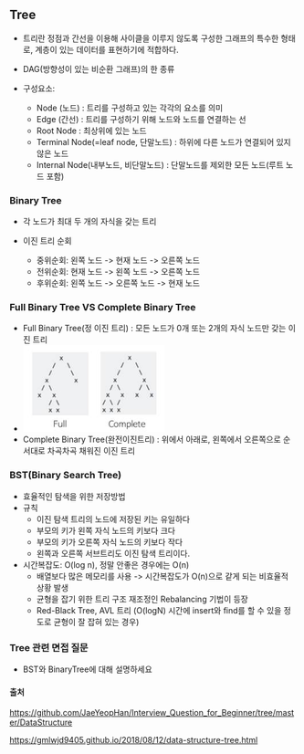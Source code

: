 ## Tree

- 트리란 정점과 간선을 이용해 사이클을 이루지 않도록 구성한 그래프의 특수한 형태로, 계층이 있는 데이터를 표현하기에 적합하다.

- DAG(방향성이 있는 비순환 그래프)의 한 종류

- 구성요소:
  - Node (노드) : 트리를 구성하고 있는 각각의 요소를 의미
  - Edge (간선) : 트리를 구성하기 위해 노드와 노드를 연결하는 선
  - Root Node : 최상위에 있는 노드
  - Terminal Node(=leaf node, 단말노드) : 하위에 다른 노드가 연결되어 있지 않은 노드
  - Internal Node(내부노드, 비단말노드) : 단말노드를 제외한 모든 노드(루트 노드 포함)

 

### Binary Tree

- 각 노드가 최대 두 개의 자식을 갖는 트리

- 이진 트리 순회
  - 중위순회: 왼쪽 노드 -> 현재 노드 -> 오른쪽 노드
  - 전위순회: 현재 노드 -> 왼쪽 노드 -> 오른쪽 노드
  - 후위순회: 왼쪽 노드 -> 오른쪽 노드 -> 현재 노드

 

### Full Binary Tree VS Complete Binary Tree

- Full Binary Tree(정 이진 트리) : 모든 노드가 0개 또는 2개의 자식 노드만 갖는 이진 트리
- ![img](Tree.assets/clip_image002-1610710779061.jpg)
- Complete Binary Tree(완전이진트리) : 위에서 아래로, 왼쪽에서 오른쪽으로 순서대로 차곡차곡 채워진 이진 트리



### BST(Binary Search Tree)

- 효율적인 탐색을 위한 저장방법
- 규칙
  - 이진 탐색 트리의 노드에 저장된 키는 유일하다
  - 부모의 키가 왼쪽 자식 노드의 키보다 크다
  - 부모의 키가 오른쪽 자식 노드의 키보다 작다
  - 왼쪽과 오른쪽 서브트리도 이진 탐색 트리이다.
- 시간복잡도: O(log n), 정말 안좋은 경우에는 O(n)
  - 배열보다 많은 메모리를 사용 -> 시간복잡도가 O(n)으로 같게 되는 비효율적 상황 발생
  - 균형을 잡기 위한 트리 구조 재조정인 Rebalancing 기법이 등장
  - Red-Black Tree, AVL 트리 (O(logN) 시간에 insert와 find를 할 수 있을 정도로 균형이 잘 잡혀 있는 경우)

 

### Tree 관련 면접 질문

- BST와 BinaryTree에 대해 설명하세요

 

 

#### 출처

https://github.com/JaeYeopHan/Interview_Question_for_Beginner/tree/master/DataStructure

https://gmlwjd9405.github.io/2018/08/12/data-structure-tree.html

 